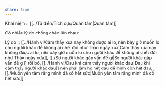 ```yaml
---
share: true
---
```

Khái niệm :: [[../Từ điển/Tích cực/Quan tâm|Quan tâm]]

Có nhiều lý do chồng chéo lên nhau:

Lý do :: [[../Hành vi/Cảm thấy xưa nay không được ai lo, nên bây giờ muốn lo cho người khác để không ai chết đói như Thảo ngày xưa|Cảm thấy xưa nay không được ai lo, nên bây giờ muốn lo cho người khác để không ai chết đói như Thảo ngày xưa]], [[./Sợ người khác gặp vấn đề gì|Sợ người khác gặp vấn đề gì]] rồi bỏ, [[../Hành vi/Đau khi cảm thấy người khác đau|Đau khi cảm thấy người khác đau]] nên phải làm họ hết đau để mình còn hết đau, [[./Muốn yên tâm rằng mình đã cố hết sức|Muốn yên tâm rằng mình đã cố hết sức]]
